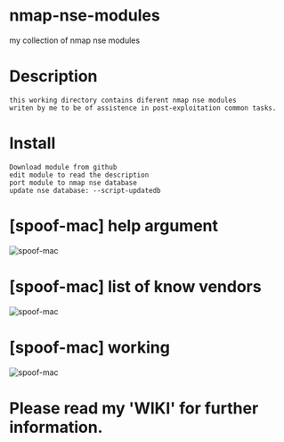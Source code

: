 # nmap-nse-modules
my collection of nmap nse modules

# Description
    this working directory contains diferent nmap nse modules
    writen by me to be of assistence in post-exploitation common tasks.

# Install
    Download module from github
    edit module to read the description
    port module to nmap nse database
    update nse database: --script-updatedb


# [spoof-mac] help argument
![spoof-mac](https://dl.dropboxusercontent.com/u/21426454/spoo-mac-banner2.png)

# [spoof-mac] list of know vendors
![spoof-mac](https://dl.dropboxusercontent.com/u/21426454/spoo-mac-banner3.png)

# [spoof-mac] working
![spoof-mac](https://dl.dropboxusercontent.com/u/21426454/spoo-mac-banner.png)


# Please read my 'WIKI' for further information.
